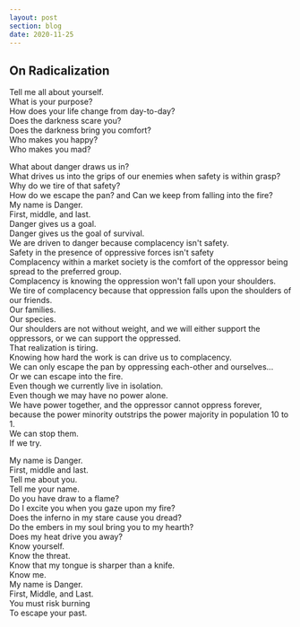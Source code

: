 ```yaml
---
layout: post
section: blog
date: 2020-11-25
---
```


## On Radicalization

Tell me all about yourself.  
What is your purpose?  
How does your life change from day-to-day?  
Does the darkness scare you?  
Does the darkness bring you comfort?  
Who makes you happy?  
Who makes you mad?  

What about danger draws us in?  
What drives us into the grips of our enemies when safety is within grasp?  
Why do we tire of that safety?  
How do we escape the pan? and Can we keep from falling into the fire?  
My name is Danger.  
First, middle, and last.  
Danger gives us a goal.  
Danger gives us the goal of survival.  
We are driven to danger because complacency isn't safety.  
Safety in the presence of oppressive forces isn't safety  
Complacency within a market society is the comfort of the oppressor being spread to the preferred group.  
Complacency is knowing the oppression won't fall upon your shoulders.  
We tire of complacency because that oppression falls upon the shoulders of our friends.  
Our families.  
Our species.  
Our shoulders are not without weight, and we will either support the oppressors, or we can support the oppressed.  
That realization is tiring.  
Knowing how hard the work is can drive us to complacency.  
We can only escape the pan by oppressing each-other and ourselves...  
Or we can escape into the fire.  
Even though we currently live in isolation.  
Even though we may have no power alone.  
We have power together, and the oppressor cannot oppress forever,  
because the power minority outstrips the power majority in population 10 to 1.  
We can stop them.  
If we try.  

My name is Danger.  
First, middle and last.  
Tell me about you.  
Tell me your name.  
Do you have draw to a flame?  
Do I excite you when you gaze upon my fire?  
Does the inferno in my stare cause you dread?  
Do the embers in my soul bring you to my hearth?  
Does my heat drive you away?  
Know yourself.  
Know the threat.  
Know that my tongue is sharper than a knife.  
Know me.  
My name is Danger.  
First, Middle, and Last.  
You must risk burning  
To escape your past.  
